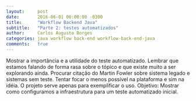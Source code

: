 ```yaml
---
layout:     post
date:       2016-06-01 00:00:00 -0300
title:      "Workflow Backend Java"
subtitle:   "Parte 2: testes automatizados"
author:     Carlos Augusto Borges
categories: java workflow back-end workflow-back-end-java
comments:   true
---
```


Mostrar a importância e a utilidade do teste automatizado. Lembrar que estamos
falando de forma rasa sobre o tópico e que existe muito a ser explorando ainda.
Procurar citação do Martin Fowler sobre sistema legado e sistemas sem teste.
Tentar focar o menos possível na plataforma e sim na idéia. O projeto serve
apenas para exemplificar o uso. Objetivo: Mostrar como configuramos a
infraestrutura para um teste automatizado inicial.
